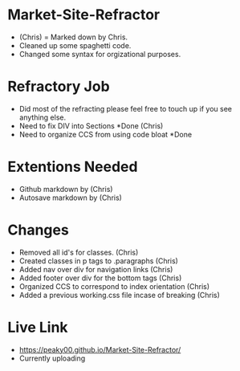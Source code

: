  # Market-Site-Refractor
- (Chris) = Marked down by Chris.
- Cleaned up some spaghetti code. 
- Changed some syntax for orgizational purposes.

# Refractory Job
- Did most of the refracting please feel free to touch up if you see anything else.
- Need to fix DIV into Sections *Done (Chris)
- Need to organize CCS from using code bloat *Done    

# Extentions Needed
- Github markdown by (Chris)
- Autosave markdown by (Chris)

#  Changes
- Removed all id's for classes. (Chris)
- Created classes in p tags to .paragraphs (Chris)
- Added nav over div for navigation links (Chris)
- Added footer over div for the bottom tags (Chris)
- Organized CCS to correspond to index orientation (Chris)
- Added a previous working.css file incase of breaking (Chris)

# Live Link
- https://peaky00.github.io/Market-Site-Refractor/
- Currently uploading